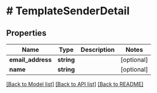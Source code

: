 # # TemplateSenderDetail

## Properties

Name | Type | Description | Notes
------------ | ------------- | ------------- | -------------
**email_address** | **string** |  | [optional]
**name** | **string** |  | [optional]

[[Back to Model list]](../../README.md#models) [[Back to API list]](../../README.md#endpoints) [[Back to README]](../../README.md)
